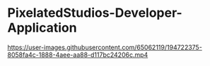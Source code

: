 # PixelatedStudios-Developer-Application

https://user-images.githubusercontent.com/65062119/194722375-8058fa4c-1888-4aee-aa88-d117bc24206c.mp4
